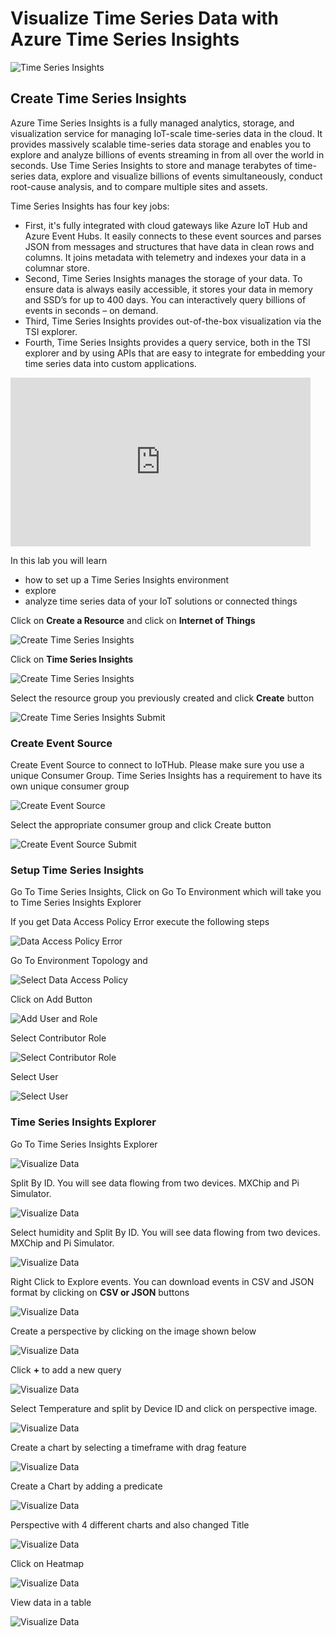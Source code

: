 # Visualize Time Series Data with Azure Time Series Insights

![Time Series Insights](images/timeseriesinsights.jpg)

## Create Time Series Insights

Azure Time Series Insights is a fully managed analytics, storage, and visualization service for managing IoT-scale time-series data in the cloud. It provides massively scalable time-series data storage and enables you to explore and analyze billions of events streaming in from all over the world in seconds. Use Time Series Insights to store and manage terabytes of time-series data, explore and visualize billions of events simultaneously, conduct root-cause analysis, and to compare multiple sites and assets.

Time Series Insights has four key jobs:

* First, it's fully integrated with cloud gateways like Azure IoT Hub and Azure Event Hubs. It easily connects to these event sources and parses JSON from messages and structures that have data in clean rows and columns. It joins metadata with telemetry and indexes your data in a columnar store.
* Second, Time Series Insights manages the storage of your data. To ensure data is always easily accessible, it stores your data in memory and SSD’s for up to 400 days. You can interactively query billions of events in seconds – on demand.
* Third, Time Series Insights provides out-of-the-box visualization via the TSI explorer. 
* Fourth, Time Series Insights provides a query service, both in the TSI explorer and by using APIs that are easy to integrate for embedding your time series data into custom applications.

<iframe src="https://channel9.msdn.com/Shows/Internet-of-Things-Show/Time-Series-Insight-for-IoT-apps/player" width="480" height="270" allowFullScreen frameBorder="0"></iframe>

In this lab you will learn

* how to set up a Time Series Insights environment
* explore
* analyze time series data of your IoT solutions or connected things


Click on **Create a Resource** and click on **Internet of Things**

![Create Time Series Insights](images/01_Create_Time_Series_Insights.png)

Click on **Time Series Insights**

![Create Time Series Insights](images/tsi.png)

Select the resource group you previously created and click **Create** button

![Create Time Series Insights Submit](images/02_Create_Time_Series_Inisghts_Submit.png)

### Create Event Source

Create Event Source to connect to IoTHub. Please make sure you use a unique Consumer Group. Time Series Insights has a requirement to have its own unique consumer group

![Create Event Source](images/03_Create_Event_Source.png)

Select the appropriate consumer group and click Create button

![Create Event Source Submit](images/04_Create_Event_Source_Submit.png)

### Setup Time Series Insights

Go To Time Series Insights, Click on Go To Environment which will take you to Time Series Insights Explorer

If you get Data Access Policy Error execute the following steps

![Data Access Policy Error](images/16_data_access_poliy_error.png)

Go To Environment Topology and 

![Select Data Access Policy](images/15_data_access_policy.png)

Click on Add Button

![Add User and Role](images/17_add_user_role.png)

Select Contributor Role

![Select Contributor Role](images/18_select_controbutor_role.png)

Select User

![Select User](images/19_select_user.png)

### Time Series Insights Explorer

Go To Time Series Insights Explorer

![Visualize Data](images/05_GoTo_TSI_Explorer.png)

Split By ID. You will see data flowing from two devices. MXChip and Pi Simulator. 

![Visualize Data](images/06_Visual1.png)

Select humidity and Split By ID. You will see data flowing from two devices. MXChip and Pi Simulator.

![Visualize Data](images/07_Visual2.png)

Right Click to Explore events. You can download events in CSV and JSON format by clicking on **CSV or JSON** buttons

![Visualize Data](images/08_Visual3.png)

Create a perspective by clicking on the image shown below

![Visualize Data](images/perspective.png)

Click **+** to add a new query

![Visualize Data](images/10_visual10.png)

Select Temperature and split by Device ID and click on perspective image.

![Visualize Data](images/11_visual11.png)

Create a chart by selecting a timeframe with drag feature

![Visualize Data](images/12_Visual12.png)

Create a Chart by adding a predicate

![Visualize Data](images/predicate.png)

Perspective with 4 different charts and also changed Title

![Visualize Data](images/14_Visual_dashboard.png)

Click on Heatmap

![Visualize Data](images/heatmap.png)

View data in a table

![Visualize Data](images/table.png)
